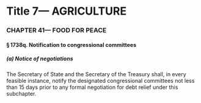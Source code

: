 
# Title 7— AGRICULTURE
### CHAPTER 41— FOOD FOR PEACE
#### § 1738q. Notification to congressional committees
##### (a) Notice of negotiations

The Secretary of State and the Secretary of the Treasury shall, in every feasible instance, notify the designated congressional committees not less than 15 days prior to any formal negotiation for debt relief under this subchapter.
